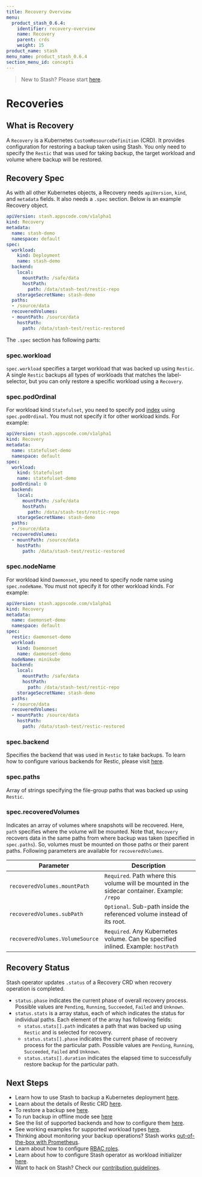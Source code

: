 ```yaml
---
title: Recovery Overview
menu:
  product_stash_0.6.4:
    identifier: recovery-overview
    name: Recovery
    parent: crds
    weight: 15
product_name: stash
menu_name: product_stash_0.6.4
section_menu_id: concepts
---
```


> New to Stash? Please start [here](/docs/concepts/README.md).

# Recoveries

## What is Recovery
A `Recovery` is a Kubernetes `CustomResourceDefinition` (CRD). It provides configuration for restoring a backup taken using Stash. You only need to specify the `Restic` that was used for taking backup, the target workload and volume where backup will be restored.

## Recovery Spec
As with all other Kubernetes objects, a Recovery needs `apiVersion`, `kind`, and `metadata` fields. It also needs a `.spec` section. Below is an example Recovery object.

```yaml
apiVersion: stash.appscode.com/v1alpha1
kind: Recovery
metadata:
  name: stash-demo
  namespace: default
spec:
  workload:
    kind: Deployment
    name: stash-demo
  backend:
    local:
      mountPath: /safe/data
      hostPath:
        path: /data/stash-test/restic-repo
    storageSecretName: stash-demo
  paths:
  - /source/data
  recoveredVolumes:
  - mountPath: /source/data
    hostPath:
      path: /data/stash-test/restic-restored
```

The `.spec` section has following parts:

### spec.workload
`spec.workload` specifies a target workload that was backed up using `Restic`. A single `Restic` backups all types of workloads that matches the label-selector, but you can only restore a specific workload using a `Recovery`.

### spec.podOrdinal
For workload kind `Statefulset`, you need to specify pod [index](https://kubernetes.io/docs/guides/stateful-application/basic-stateful-set/#pods-in-a-statefulset) using `spec.podOrdinal`. You must not specify it for other workload kinds. For example:

```yaml
apiVersion: stash.appscode.com/v1alpha1
kind: Recovery
metadata:
  name: statefulset-demo
  namespace: default
spec:
  workload:
    kind: Statefulset
    name: statefulset-demo
  podOrdinal: 0
  backend:
    local:
      mountPath: /safe/data
      hostPath:
        path: /data/stash-test/restic-repo
    storageSecretName: stash-demo
  paths:
  - /source/data
  recoveredVolumes:
  - mountPath: /source/data
    hostPath:
      path: /data/stash-test/restic-restored
```

### spec.nodeName
For workload kind `Daemonset`, you need to specify node name using `spec.nodeName`. You must not specify it for other workload kinds. For example:

```yaml
apiVersion: stash.appscode.com/v1alpha1
kind: Recovery
metadata:
  name: daemonset-demo
  namespace: default
spec:
  restic: daemonset-demo
  workload:
    kind: Daemonset
    name: daemonset-demo
  nodeName: minikube
  backend:
    local:
      mountPath: /safe/data
      hostPath:
        path: /data/stash-test/restic-repo
    storageSecretName: stash-demo
  paths:
  - /source/data
  recoveredVolumes:
  - mountPath: /source/data
    hostPath:
      path: /data/stash-test/restic-restored
```

### spec.backend
Specifies the backend that was used in `Restic` to take backups.
To learn how to configure various backends for Restic, please visit [here](/docs/guides/backends.md).

### spec.paths
Array of strings specifying the file-group paths that was backed up using `Restic`.

### spec.recoveredVolumes
Indicates an array of volumes where snapshots will be recovered. Here, `path` specifies where the volume will be mounted.
Note that, `Recovery` recovers data in the same paths from where backup was taken (specified in `spec.paths`). So, volumes must be mounted on those paths or their parent paths.
Following parameters are available for `recoveredVolumes`.

| Parameter                       | Description                                                                                   |
|---------------------------------|-----------------------------------------------------------------------------------------------|
| `recoveredVolumes.mountPath`    | `Required`. Path where this volume will be mounted in the sidecar container. Example: `/repo` |
| `recoveredVolumes.subPath`      | `Optional`. Sub-path inside the referenced volume instead of its root.                        |
| `recoveredVolumes.VolumeSource` | `Required`. Any Kubernetes volume. Can be specified inlined. Example: `hostPath`

## Recovery Status

Stash operator updates `.status` of a Recovery CRD when recovery operation is completed.

 - `status.phase` indicates the current phase of overall recovery process. Possible values are `Pending`, `Running`, `Succeeded`, `Failed` and `Unknown`.
 - `status.stats` is a array status, each of which indicates the status for individual paths. Each element of the array has following fields:
   - `status.stats[].path` indicates a path that was backed up using `Restic` and is selected for recovery.
   - `status.stats[].phase` indicates the current phase of recovery process for the particular path. Possible values are `Pending`, `Running`, `Succeeded`, `Failed` and `Unknown`.
   - `status.stats[].duration` indicates the elapsed time to successfully restore backup for the particular path.

## Next Steps

- Learn how to use Stash to backup a Kubernetes deployment [here](/docs/guides/backup.md).
- Learn about the details of Restic CRD [here](/docs/concepts/crds/restic.md).
- To restore a backup see [here](/docs/guides/restore.md).
- To run backup in offline mode see [here](/docs/guides/offline_backup.md)
- See the list of supported backends and how to configure them [here](/docs/guides/backends.md).
- See working examples for supported workload types [here](/docs/guides/workloads.md).
- Thinking about monitoring your backup operations? Stash works [out-of-the-box with Prometheus](/docs/guides/monitoring.md).
- Learn about how to configure [RBAC roles](/docs/guides/rbac.md).
- Learn about how to configure Stash operator as workload initializer [here](/docs/guides/initializer.md).
- Want to hack on Stash? Check our [contribution guidelines](/docs/CONTRIBUTING.md).
